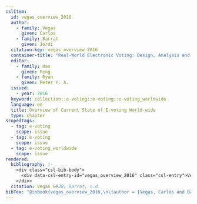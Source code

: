 ```yaml
---
cslItem:
  id: vegas_overview_2016
  author:
    - family: Vegas
      given: Carlos
    - family: Barrat
      given: Jordi
  citation-key: vegas_overview_2016
  container-title: "Real-World Electronic Voting: Design, Analysis and Deployment"
  editor:
    - family: Hao
      given: Feng
    - family: Ryan
      given: Peter Y. A.
  issued:
    - year: 2016
  keyword: collection::e-voting::e-voting::e-voting_worldwide
  language: en
  title: Overview of Current State of E-voting World-wide
  type: chapter
scopedTags:
  - tag: e-voting
    scope: issue
  - tag: e-voting
    scope: issue
  - tag: e-voting_worldwide
    scope: issue
rendered:
  bibliography: |-
    <div class="csl-bib-body">
      <div data-csl-entry-id="vegas_overview_2016" class="csl-entry">Vegas, C., &#38; Barrat, J. n.d.. Overview of Current State of E-voting World-wide. In F. Hao &#38; P. Y. A. Ryan (Eds.), <i>Real-World Electronic Voting: Design, Analysis and Deployment</i>.</div>
    </div>
  citation: Vegas &#38; Barrat, n.d.
bibTex: "@inbook{vegas_overview_2016,\n\tauthor = {Vegas, Carlos and Barrat, Jordi},\n\tbooktitle = {Real-{World} {Electronic} {Voting}: Design, {Analysis} and {Deployment}},\n\teditor = {Hao, Feng and Ryan, Peter Y. A.},\n\ttitle = {Overview of {Current} {State} of {E}-voting {World}-wide},\n}\n\n"
---
```

